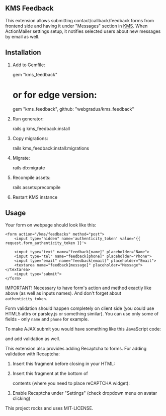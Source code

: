 ## KMS Feedback

This extension allows submitting contact/callback/feedback forms from frontend side and having it under "Messages" section in [KMS](https://github.com/webgradus/kms). When ActionMailer settings setup, it notifies selected users about new messages by email as well.

## Installation

1. Add to Gemfile:

    gem "kms_feedback"
    # or for edge version:
    gem "kms_feedback", github: "webgradus/kms_feedback"

2. Run generator:

    rails g kms_feedback:install

3. Copy migrations:

    rails kms_feedback:install:migrations

4. Migrate:

    rails db:migrate

5. Recompile assets:

    rails assets:precompile

6. Restart KMS instance

## Usage

Your form on webpage should look like this:

    <form action="/kms/feedbacks" method="post">
        <input type="hidden" name='authenticity_token' value='{{ request.form_authenticity_token }}'>

        <input type="text" name="feedback[name]" placeholder="Name">
        <input type="tel" name="feedback[phone]" placeholder="Phone">
        <input type="email" name="feedback[email]" placeholder="Email">
        <textarea name="feedback[message]" placeholder="Message"></textarea>
        <input type="submit">
    </form>

IMPORTANT!
Necessary to have form's action and method exactly like above (as well as inputs names).
And don't forget about `authenticity_token`.

Form validation should happen completely on client side (you could use HTML5 attrs or parsley.js or something similar).
You can use only some of fields - only `name` and `phone` for example.

To make AJAX submit you would have something like this JavaScript code:
    <script>
      $(document).ready(function(){
        $('input[type="button"]').click(function(){
          $.post('/kms/feedbacks', $('form[action="/kms/feedbacks"]').serialize());
        });
      });
    </script>

and add validation as well.

This extension also provides adding Recaptcha to forms. For adding validation with Recaptcha:

1. Insert this fragment before closing </head> in your HTML:

    <script src='https://www.google.com/recaptcha/api.js'></script>

2. Insert this fragment at the bottom of <form> contents (where you need to place reCAPTCHA widget):

    <div class="g-recaptcha" data-sitekey="RECAPTCHA_PUBLIC_KEY"></div>

3. Enable Recaptcha under "Settings" (check dropdown menu on avatar clicking)

This project rocks and uses MIT-LICENSE.
